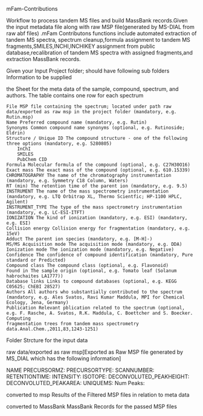 mFam-Contributions

Workflow to process tandem MS files and build MassBank records.Given the input metadata file along with raw MSP file(generated by MS-DIAL from raw abf files) .mFam Contributons functions include automated extraction of tandem MS spectra, spectrum cleanup,formula assignment to tandem MS fragments,SMILES,INCHI,INCHIKEY assignment from public database,recalibration of tandem MS spectra with assigned fragments,and extraction MassBank records.

Given your Input Project folder; should have following sub folders Information to be supplied

the Sheet for the meta data of the sample, compound, spectrum, and authors. The table contains one row for each spectrum

    File MSP file containing the spectrum; located under path raw data/exported as raw msp in the project folder (mandatory, e.g. Rutin.msp)
    Name Preferred compound name (mandatory, e.g. Rutin)
    Synonyms Common compound name synonyms (optional, e.g. Rutinoside; Eldrin)
    Structure / Unique ID The compound structure - one of the following three options (mandatory, e.g. 5280805)
        InChI
        SMILES
        PubChem CID
    Formula Molecular formula of the compound (optional, e.g. C27H30O16)
    Exact mass The exact mass of the compound (optional, e.g. 610.15339)
    CHROMATOGRAPHY The name of the chromatography instrumentation (mandatory, e.g. Symmetry C18 Column, Waters)
    RT (min) The retention time of the parent ion (mandatory, e.g. 9.5)
    INSTRUMENT The name of the mass spectrometry instrumentation (mandatory, e.g. LTQ Orbitrap XL, Thermo Scientfic; HP-1100 HPLC, Agilent)
    INSTRUMENT_TYPE The type of the mass spectrometry instrumentation (mandatory, e.g. LC-ESI-ITFT)
    IONIZATION The kind of ionization (mandatory, e.g. ESI) (mandatory, e.g. ESI)
    Collision energy Collision energy for fragmentation (mandatory, e.g. 15eV)
    Adduct The parent ion species (mandatory, e.g. [M-H]-)
    MS/MS Acquisition mode The acquisition mode (mandatory, e.g. DDA)
    Ionization mode The ionization mode (mandatory, e.g. Negative)
    Confidence The confidence of compound identification (mandatory, Pure standard or Predicted)
    Compound class The compound class (optional, e.g. Flavonoid)
    Found in The sample origin (optional, e.g. Tomato leaf (Solanum habrochaites LA1777))
    Database links Links to compound databases (optional, e.g. KEGG C05625; ChEBI 28527)
    Authors All authors who substantially contributed to the spectrum (mandatory, e.g. Ales Svatos, Ravi Kumar Maddula, MPI for Chemical Ecology, Jena, Germany)
    Publication Relevant pblication related to the spectrum (optional, e.g. F. Rasche, A. Svatos, R.K. Maddula, C. Boettcher and S. Boecker. Computing
    fragmentation trees from tandem mass spectrometry data.Anal.Chem.,2011,83,1243-1251)                                                                              

Folder Strcture for the input data 

raw data/exported as raw msp[Exported as Raw MSP file generated by MS_DIAL which has the following information]

NAME
PRECURSORMZ: 
PRECURSORTYPE:
SCANNUMBER:
RETENTIONTIME:
INTENSITY:
ISOTOPE:
DECONVOLUTED_PEAKHEIGHT:
DECONVOLUTED_PEAKAREA:
UNIQUEMS:
Num Peaks:

converted to msp
Results of the Filtered MSP files in relation to meta data 

converted to MassBank
MassBank Records for the passed MSP files
